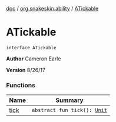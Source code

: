 [doc](../../index.md) / [org.snakeskin.ability](../index.md) / [ATickable](./index.md)

# ATickable

`interface ATickable`

**Author**
Cameron Earle

**Version**
8/26/17

### Functions

| Name | Summary |
|---|---|
| [tick](tick.md) | `abstract fun tick(): `[`Unit`](https://kotlinlang.org/api/latest/jvm/stdlib/kotlin/-unit/index.html) |
